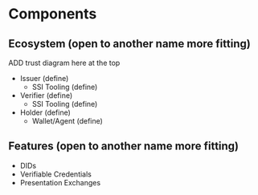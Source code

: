 # Components

## Ecosystem (open to another name more fitting)
ADD trust diagram here at the top
- Issuer (define)
    - SSI Tooling (define)
- Verifier (define)
    - SSI Tooling (define)
- Holder (define)
    - Wallet/Agent (define)

## Features (open to another name more fitting)
- DIDs
- Verifiable Credentials
- Presentation Exchanges